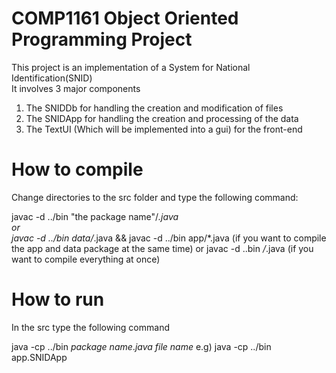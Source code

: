 # COMP1161 Object Oriented Programming Project
This project is an implementation of a System for National Identification(SNID)  
It involves 3 major components  

1. The SNIDDb for handling the creation and modification of files  
2. The SNIDApp for handling the creation and processing of the data
3. The TextUI (Which will be implemented into a gui) for the front-end  

# How to compile
Change directories to the src folder and type the following command:    

javac -d ../bin "the package name"/*.java    
or  
javac -d ../bin data/*.java && javac -d ../bin app/*.java (if you want to compile the app and data package at the same time)
or
javac -d ..bin */*.java (if you want to compile everything at once)

# How to run
In the src type the following command  

java -cp ../bin *package name*.*java file name*
e.g)
java -cp ../bin app.SNIDApp
